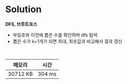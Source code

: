 # Solution

**DFS, 브루트포스**
- 부등호와 이전에 뽑은 수를 확인하며 dfs 탐색
- 뽑은 수가 k+1개가 되면 최대, 최솟값과 비교해서 결과 갱신

</br>


|메모리|시간|
|---|---|
|30712 KB|304 ms|
